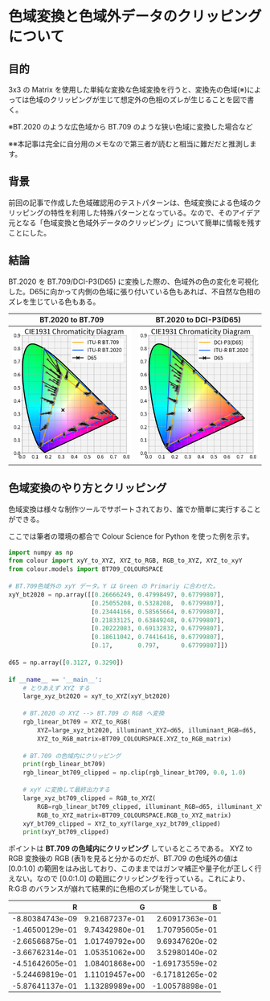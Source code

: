 # 色域変換と色域外データのクリッピングについて

## 目的

3x3 の Matrix を使用した単純な変換な色域変換を行うと、変換先の色域(※)によっては色域のクリッピングが生じて想定外の色相のズレが生じることを図で書く。

※BT.2020 のような広色域から BT.709 のような狭い色域に変換した場合など

※※本記事は完全に自分用のメモなので第三者が読むと相当に難だだと推測します。

## 背景

前回の記事で作成した色域確認用のテストパターンは、色域変換による色域のクリッピングの特性を利用した特殊パターンとなっている。なので、そのアイデア元となる「色域変換と色域外データのクリッピング」について簡単に情報を残すことにした。

## 結論

BT.2020 を BT.709/DCI-P3(D65) に変換した際の、色域外の色の変化を可視化した。D65に向かって内側の色域に張り付いている色もあれば、不自然な色相のズレを生じている色もある。

| BT.2020 to BT.709 | BT.2020 to DCI-P3(D65) |
|:-----------------:|:-----------------------:|
|![bt709](./blog_img/../clip_visual_bt709.png)|![p3d65](./blog_img/../clip_visual_DCI-P3.png)

## 色域変換のやり方とクリッピング

色域変換は様々な制作ツールでサポートされており、誰でか簡単に実行することができる。

ここでは筆者の環境の都合で Colour Science for Python を使った例を示す。

```python
import numpy as np
from colour import xyY_to_XYZ, XYZ_to_RGB, RGB_to_XYZ, XYZ_to_xyY
from colour.models import BT709_COLOURSPACE

# BT.709色域外の xyY データ。Y は Green の Primariy に合わせた。
xyY_bt2020 = np.array([[0.26666249, 0.47998497, 0.67799807],
                       [0.25055208, 0.5328208,  0.67799807],
                       [0.23444166, 0.58565664, 0.67799807],
                       [0.21833125, 0.63849248, 0.67799807],
                       [0.20222083, 0.69132832, 0.67799807],
                       [0.18611042, 0.74416416, 0.67799807],
                       [0.17,       0.797,      0.67799807]])

d65 = np.array([0.3127, 0.3290])

if __name__ == '__main__':
    # とりあえず XYZ する
    large_xyz_bt2020 = xyY_to_XYZ(xyY_bt2020)

    # BT.2020 の XYZ --> BT.709 の RGB へ変換
    rgb_linear_bt709 = XYZ_to_RGB(
        XYZ=large_xyz_bt2020, illuminant_XYZ=d65, illuminant_RGB=d65,
        XYZ_to_RGB_matrix=BT709_COLOURSPACE.XYZ_to_RGB_matrix)

    # BT.709 の色域内にクリッピング
    print(rgb_linear_bt709)
    rgb_linear_bt709_clipped = np.clip(rgb_linear_bt709, 0.0, 1.0)

    # xyY に変換して最終出力する
    large_xyz_bt709_clipped = RGB_to_XYZ(
        RGB=rgb_linear_bt709_clipped, illuminant_RGB=d65, illuminant_XYZ=d65,
        RGB_to_XYZ_matrix=BT709_COLOURSPACE.RGB_to_XYZ_matrix)
    xyY_bt709_clipped = XYZ_to_xyY(large_xyz_bt709_clipped)
    print(xyY_bt709_clipped)

```

ポイントは **BT.709 の色域内にクリッピング** しているところである。
XYZ to RGB 変換後の RGB (表1)を見ると分かるのだが、BT.709 の色域外の値は [0.0:1.0] の範囲をはみ出しており、このままではガンマ補正や量子化が正しく行えない。なので [0.0:1.0] の範囲にクリッピングを行っている。これにより、R:G:B のバランスが崩れて結果的に色相のズレが発生している。

|R   |G|B
|---------------:|---------------:|---------------:|
|-8.80384743e-09 |  9.21687237e-01 |  2.60917363e-01 |
|-1.46500129e-01 |  9.74342980e-01 |  1.70795605e-01 |
|-2.66566875e-01 |  1.01749792e+00 |  9.69347620e-02 |
|-3.66762314e-01 |  1.05351062e+00 |  3.52980140e-02 |
|-4.51642605e-01 |  1.08401868e+00 | -1.69173559e-02 |
|-5.24469819e-01 |  1.11019457e+00 | -6.17181265e-02 |
|-5.87641137e-01 |  1.13289989e+00 | -1.00578898e-01 |